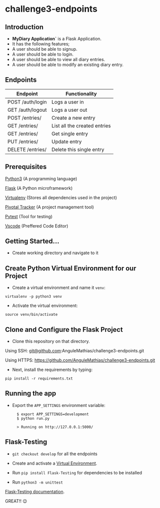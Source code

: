 # challenge3-endpoints

## Introduction

*  **MyDiary Application`** is a Flask Application.
*  It has the following features;
  * A user should be able to signup.
  * A user should be able to login.
  * A user should be able to view all diary entries.
  * A user should be able to modify an existing diary entry.
  
## Endpoints

| Endpoint             	| Functionality                     	|
|----------------------	|-----------------------------------	|
| POST /auth/login     	| Logs a user in                    	|
| GET /auth/logout     	| Logs a user out                   	|
| POST /entries/   	    | Create a new entry                  	|
| GET /entries/     	| List all the created entries       	|
| GET /entries/<id>    	| Get single entry                    	|
| PUT /entries/     	| Update entry                         	|
| DELETE /entries/<id> 	| Delete this single entry          	|
  
  

## Prerequisites

[Python3](https://www.python.org/) (A programming language) 

[Flask](http://flask.pocoo.org/) (A Python microframework)

[Virtualenv](https://virtualenv.pypa.io/en/stable/) (Stores all dependencies used in the project)

[Pivotal Tracker](www.pivotaltracker.com) (A project management tool)

[Pytest](https://docs.pytest.org/en/latest/) (Tool for testing)

[Vscode](https://code.visualstudio.com/download) (Preffered Code Editor)


## Getting Started...

* Create working directory and navigate to it 

## Create Python Virtual Environment for our Project

* Create a virtual environment and name it `venv`:
```
virtualenv -p python3 venv
```
* Activate the virtual environment:
```
source venv/bin/activate
```

## Clone and Configure the Flask Project
* Clone this repository on that directory. 

Using SSH:      git@github.com:AnguleMathias/challenge3-endpoints.git 

Using HTTPS:    https://github.com/AnguleMathias/challenge3-endpoints.git


* Next, install the requirements by typing:
```
pip install -r requirements.txt
```

## Running the app

* Export the ```APP_SETTINGS``` environment variable:

        $ export APP_SETTINGS=development
        $ python run.py
        
        > Running on http://127.0.0.1:5000/


       
 ## Flask-Testing
 
 * `git checkout develop` for all the endpoints
 
 * Create and activate a [Virtual Environment](https://virtualenv.pypa.io/en/stable/).

 * Run `pip install Flask-Testing` for dependencies to be installed
 
 * Run `python3 -m unittest` 
 
 [Flask-Testing documentation](https://pythonhosted.org/Flask-Testing/).


GREAT!! :wink:
